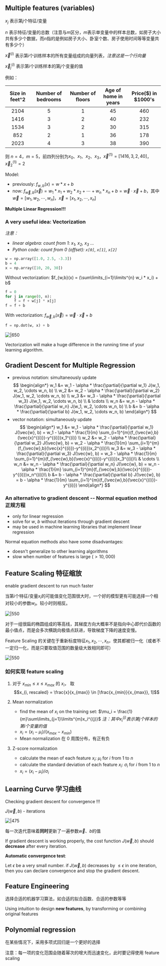 ## Multiple features (variables)

$x_j$ 表示第$j$个特征/变量

$n$ 表示特征/变量的总数（注意与$m$区分，$m$表示单变量中的样本总数，如房子大小共有多少个数据，而$n$指的是例如房子大小、卧室个数、房子使用时间等等变量共有多少个）

$\vec{x}^{(i)}$ 表示第$i$个训练样本的所有变量组成的向量列表，*注意这是一个行向量*

$\vec{x}^{(i)}_j$ 表示第$i$个训练样本的第$j$个变量的值

例如：

|Size in feet^2|Number of bedrooms|Number of floors|Age of home in years|Price($) in $1000's|
|:---:|:---:|:---:|:---:|:---:|
|2104|5|1|45|460|
|1416|3|2|40|232|
|1534|3|2|30|315|
|852|2|1|36|178|
|2023|4|3|38|390|

则
$n=4$，$m=5$，前四列分别为$x_0$、$x_1$、$x_2$、$x_3$，$\vec{x}^{(1)} = [1416,3,2,40]$，$\vec{x}^{(1)}_2 = 2$

Model:
- previously: $f_{w,b}(x) = w * x + b$
- now: $f_{\vec{w},b}(\vec{x}) = w_1 * x_1 + w_2 * x_2 + \cdots + w_n * x_n + b = \vec{w} \cdot \vec{x} + b$，其中$\vec{w} = [w_1, w_2, \cdots, w_n]$，$\vec{x} = [x_1, x_2, \cdots, x_n]$

**Multiple Linear Regression!!!**

### A very useful idea: **Vectorization**

*注意：*
- *linear algebra: count from 1: $x_1$, $x_2$, $x_3$ ...*
- *Python code: count from 0 (offset): `x[0]`, `x[1]`, `x[2]`*

```Python
w = np.array([1.0, 2.5, -3.3])
b = 4
x = np.array([10, 20, 30])
```

Without vectorization: $f_{w,b}(x) = (\sum\limits_{i=1}\limits^{n} w_i * x_i) + b$
```Python
f = 0
for j in range(0, n):
	f = f + w[j] * x[j]
f = f + b
```

With vectorization: $f_{\vec{w},b}(\vec{x}) = \vec{w} \cdot \vec{x} + b$
```Python
f = np.dot(w, x) + b
```

![|650](files/Vectorization.png)

Vectorization will make a huge difference in the running time of your learning algorithm.

## Gradient Descent for Multiple Regression

- previous notation: simultaneously update
$$
\begin{align*}
w_1 &= w_1 - \alpha * \frac{\partial}{\partial w_1} J(w_1, w_2, \cdots w_n, b) \\
w_2 &= w_2 - \alpha * \frac{\partial}{\partial w_2} J(w_1, w_2, \cdots w_n, b) \\
w_3 &= w_3 - \alpha * \frac{\partial}{\partial w_3} J(w_1, w_2, \cdots w_n, b) \\
& \cdots \\
w_n &= w_n - \alpha * \frac{\partial}{\partial w_n} J(w_1, w_2, \cdots w_n, b) \\
b &= b - \alpha * \frac{\partial}{\partial b} J(w_1, w_2, \cdots w_n, b)
\end{align*}
$$
- vector notation: simultaneously update
$$
\begin{align*}
w_1 &= w_1 - \alpha * \frac{\partial}{\partial w_1} J(\vec{w}, b) = w_1 - \alpha * \frac{1}{m} \sum_{i=1}^{m}(f_{\vec{w},b}(\vec{x}^{(i)})-y^{(i)})x_1^{(i)} \\
w_2 &= w_2 - \alpha * \frac{\partial}{\partial w_2} J(\vec{w}, b) = w_2 - \alpha * \frac{1}{m} \sum_{i=1}^{m}(f_{\vec{w},b}(\vec{x}^{(i)})-y^{(i)})x_2^{(i)}\\
w_3 &= w_3 - \alpha * \frac{\partial}{\partial w_3} J(\vec{w}, b) = w_3 - \alpha * \frac{1}{m} \sum_{i=1}^{m}(f_{\vec{w},b}(\vec{x}^{(i)})-y^{(i)})x_3^{(i)}\\
& \cdots \\
w_n &= w_n - \alpha * \frac{\partial}{\partial w_n} J(\vec{w}, b) = w_n - \alpha * \frac{1}{m} \sum_{i=1}^{m}(f_{\vec{w},b}(\vec{x}^{(i)})-y^{(i)})x_n^{(i)}\\
b &= b - \alpha * \frac{\partial}{\partial b} J(\vec{w}, b) = b - \alpha * \frac{1}{m} \sum_{i=1}^{m}(f_{\vec{w},b}(\vec{x}^{(i)})-y^{(i)})
\end{align*}
$$

### An alternative to gradient descent -- Normal equation method 正规方程

- only for linear regression
- solve for $w$, $b$ without iterations through gradient descent
- may be used in machine learning libraries that implement linear regression

Normal equation methods also have some disadvantages:
- doesn't generalize to other learning algorithms
- slow when number of features is large ($> 10,000$)

## Feature Scaling 特征缩放

enable gradient descent to run much faster

当第$i$个特征/变量$x_i$的可能值变化范围很大时，一个好的模型更有可能选择一个相对较小的参数$w_i$。较小时则相反。

![|550](files/FeatureScaling.png)

对于一组很扁的椭圆组成的等高线，其梯度方向大概率不是指向中心即代价函数的最小值点，而是会多次横跳向极值点跃进，导致梯度下降的速度变慢。

Feature Scaling 的关键在于重新标度特征$x_1, x_2, \cdots, x_n$，使其都被归一化（或者不一定归一化，而是只要取值范围的数量级大致相同即可）

![|550](files/FeatureScaling2.png)

### 如何实现 feature scaling

1. 对于 $x_{min} \leq x \leq x_{max}$ 的 $x_i$， 取
$$x_{i, rescaled} = \frac{x}{x_{max}} \in [\frac{x_{min}}{x_{max}}, 1]$$
2. Mean normalization
	- find the mean of $x_i$ on the training set: $\mu_i = \frac{1}{m}\sum\limits_{j=1}\limits^{m}x_i^{(j)}$ *注：其中$x_i^{(j)}$表示第$j$个样本的第$i$个变量的值*
	- $x_i = (x_i - \mu_i) / (x_{max}-x_{min})$
	- Mean normalization 在 $0$ 周围分布，有正有负

3. Z-score normalization
	- calculate the mean of each feature $x_i$: $\mu_i$ for $i$ from $1$ to $n$
	- calculate the standard deviation of each feature $x_i$: $\sigma_i$ for $i$ from $1$ to $n$
	- $x_i = (x_i - \mu_i) / \sigma_i$

## Learning Curve 学习曲线

Checking gradient descent for convergence !!!

$J(\vec{w}, b)$ - iterations

![|475](files/LearningCurve.png)

每一次迭代意味着**同时**更新了一遍参数$\vec{w}$、$b$的值

If gradient descent is working properly, the cost function $J(\vec{w}, b)$ should **decrease** after every iteration.

**Automatic convergence test**:

Let $\epsilon$ be a very small number. if $J(\vec{w}, b)$ decreases by $\leq \epsilon$ in one iteration, then you can declare convergence and stop the gradient descent.

## Feature Engineering

选择合适的机器学习算法，如合适的拟合函数、合适的参数等等

Using intuition to design **new features**, by transforming or combining original features

## Polynomial regression

在某些情况下，采用多项式回归是一个更好的选择

注意：每一项的变化范围会随着幂次的增大而迅速变化，此时要记得使用 feature scaling